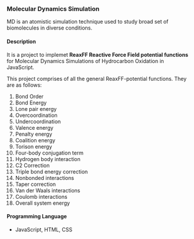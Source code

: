 ### Molecular Dynamics Simulation 
MD is an atomistic simulation technique used to study broad set of biomolecules in diverse conditions.

#### Description 
It is a project to implemet **ReaxFF Reactive Force Field potential functions** for Molecular Dynamics Simulations of Hydrocarbon Oxidation in JavaScript. 

This project comprises of all the general ReaxFF-potential functions. They are as follows:

1. Bond Order
2. Bond Energy
3. Lone pair energy 
4. Overcoordination
5. Undercoordination
5. Valence energy 
6. Penalty energy
7. Coalition energy
8. Torison energy 
9. Four-body conjugation term
10. Hydrogen body interaction
11. C2 Correction
12. Triple bond energy correction
13. Nonbonded interactions
14. Taper correction
15. Van der Waals interactions
16. Coulomb interactions
17. Overall system energy

#### Programming Language
- JavaScript, HTML, CSS

